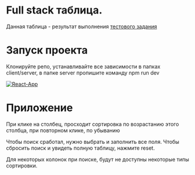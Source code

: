 <h1>Full stack таблица.</h1>

<p>Данная таблица - результат выполнения <a href="https://faint-adasaurus-4bc.notion.site/web-React-js-22257203622947f8879c527bf8ed0f48" alt="">тестового задания</a></p>

<h1>Запуск проекта</h1>

<p>Клонируйте репо, устанавливайте все зависимости в папках client/server, в папке server пропишите команду npm run dev</p>

<a href="https://ibb.co/d5NC5vk"><img src="https://i.ibb.co/kSLbSTq/React-App.png" alt="React-App" border="0"></a>
<h1>Приложение</h1>

<p>При клике на столбец, просходит сортировка по возрастанию этого столбца, при повторном клике, по убыванию</p>
<p>Чтобы поиск сработал, нужно выбрать и заполнить все поля. Чтобы сбросить поиск и увидеть полную таблицу, нажмите reset.</p>
<p>Для некоторых колонок при поиске, будут не доступны некоторые типы сортировки.</p>

